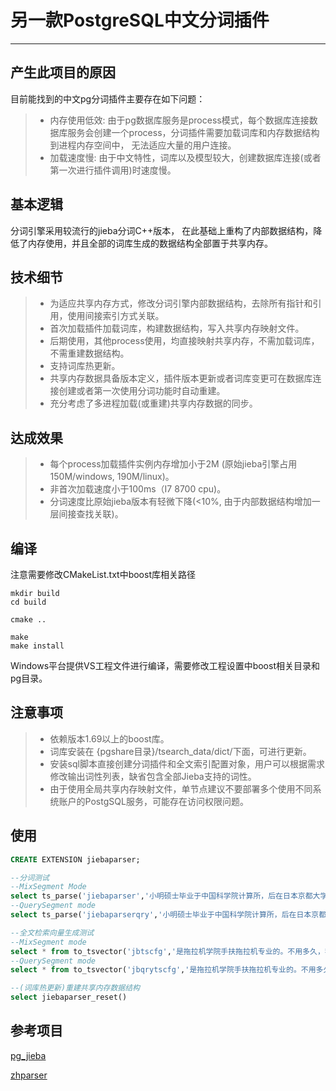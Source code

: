 # 另一款PostgreSQL中文分词插件

------
## 产生此项目的原因
目前能找到的中文pg分词插件主要存在如下问题：
> * 内存使用低效:
    由于pg数据库服务是process模式，每个数据库连接数据库服务会创建一个process，分词插件需要加载词库和内存数据结构到进程内存空间中， 无法适应大量的用户连接。
> * 加载速度慢:
    由于中文特性，词库以及模型较大，创建数据库连接(或者第一次进行插件调用)时速度慢。
    
## 基本逻辑

分词引擎采用较流行的jieba分词C++版本， 在此基础上重构了内部数据结构，降低了内存使用，并且全部的词库生成的数据结构全部置于共享内存。

## 技术细节

> * 为适应共享内存方式，修改分词引擎内部数据结构，去除所有指针和引用，使用间接索引方式关联。
> * 首次加载插件加载词库，构建数据结构，写入共享内存映射文件。
> * 后期使用，其他process使用，均直接映射共享内存，不需加载词库，不需重建数据结构。
> * 支持词库热更新。
> * 共享内存数据具备版本定义，插件版本更新或者词库变更可在数据库连接创建或者第一次使用分词功能时自动重建。
> * 充分考虑了多进程加载(或重建)共享内存数据的同步。

## 达成效果
> * 每个process加载插件实例内存增加小于2M (原始jieba引擎占用150M/windows, 190M/linux)。
> * 非首次加载速度小于100ms（I7 8700 cpu)。
> * 分词速度比原始jieba版本有轻微下降(<10%, 由于内部数据结构增加一层间接查找关联)。

## 编译
注意需要修改CMakeList.txt中boost库相关路径
```shell
mkdir build
cd build

cmake ..

make
make install 
```
Windows平台提供VS工程文件进行编译，需要修改工程设置中boost相关目录和pg目录。

## 注意事项
> * 依赖版本1.69以上的boost库。
> * 词库安装在 {pgshare目录}/tsearch_data/dict/下面，可进行更新。
> * 安装sql脚本直接创建分词插件和全文索引配置对象，用户可以根据需求修改输出词性列表，缺省包含全部Jieba支持的词性。
> * 由于使用全局共享内存映射文件，单节点建议不要部署多个使用不同系统账户的PostgSQL服务，可能存在访问权限问题。


## 使用
```sql
CREATE EXTENSION jiebaparser;

--分词测试
--MixSegment Mode
select ts_parse('jiebaparser','小明硕士毕业于中国科学院计算所，后在日本京都大学深造.')
--QuerySegment mode
select ts_parse('jiebaparserqry','小明硕士毕业于中国科学院计算所，后在日本京都大学深造.')

--全文检索向量生成测试
--MixSegment mode
select * from to_tsvector('jbtscfg','是拖拉机学院手扶拖拉机专业的。不用多久，我就会升职加薪，当上CEO，走上人生巅峰。')
--QuerySegment mode
select * from to_tsvector('jbqrytscfg','是拖拉机学院手扶拖拉机专业的。不用多久，我就会升职加薪，当上CEO，走上人生巅峰。')

--(词库热更新)重建共享内存数据结构
select jiebaparser_reset()

```

## 参考项目
[pg_jieba][1]

    


[zhparser][2]


  [1]: https://github.com/jaiminpan/pg_jieba
  [2]: https://github.com/amutu/zhparser